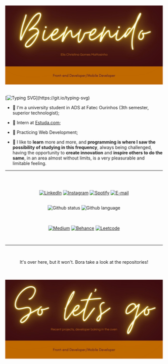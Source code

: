 <img src="Elis Christina Gomes Mattosinho.jpg"><br/><br/>

[![Typing SVG](https://readme-typing-svg.demolab.com?font=Roboto&size=22&duration=4000&pause=1000&color=BF6900&center=true&vCenter=true&width=800&lines=Hello%2C+I'm+Elis!;A+front-end+developer+in+process+of+evolution.)](https://git.io/typing-svg)

- 🧠 I'm a university student in ADS at Fatec Ourinhos (3th semester, superior technologist);

- 💚 Intern at [Estuda.com](https://www.linkedin.com/company/grupo-estuda/mycompany/);

- 🚀 Practicing Web Development;


- 🌟 I like to <strong>learn</strong> more and more, and <strong>programming is where I saw the possibility of studying in this frequency</strong>, always being challenged, having the opportunity to <strong>create innovation</strong> and <strong>inspire others to do the same</strong>, in an area almost without limits, is a very pleasurable and limitable feeling.

<hr><br/><br/>

<div align="center">

  [![LinkedIn](https://img.shields.io/badge/-LinkedIn-%230077B5?style=for-the-badge&logo=linkedin&logoColor=white)](https://www.linkedin.com/in/eliscmattosinho/)
  [![Instagram](https://img.shields.io/badge/-Instagram-%23E4405F?style=for-the-badge&logo=instagram&logoColor=white)](https://instagram.com/hey.iamelis)
  [![Spotify](https://img.shields.io/badge/Spotify-1ED760?&style=for-the-badge&logo=spotify&logoColor=white)](https://open.spotify.com/user/12161239580?si=rqPDInhBR0my_mkifD9XXw&utm_source=copy-link&nd=1)
  [![E-mail](https://img.shields.io/badge/Gmail-D14836?style=for-the-badge&logo=gmail&logoColor=white)](mailto:eliscmattosinho@gmail.com)
</div><br/>

<div align="center">
  <img src="https://github-readme-stats.vercel.app/api?username=eliscmatt&show_icons=true&theme=dracula&title_color=FFDF2B&custom_title=Elis Christ. Mattosinho - Web/Mobile Developer&border_color=BF6900&bg_color=3D0C11&text_color=BF6900&icon_color=FFDF2B" alt="Github status">
  <img height="196" src="https://github-readme-stats.vercel.app/api/top-langs/?username=eliscmatt&theme=dracula&title_color=FFDF2B&border_color=BF6900&bg_color=3D0C11&text_color=BF6900&icon_color=FFDF2B" alt="Github language">
</div><br/><br/>

<div style="display:inline_block;" align="center">

[![Medium](https://img.shields.io/badge/Medium-12100E?style=for-the-badge&logo=medium&logoColor=white)](https://medium.com/@eliscmattosinho)
[![Behance](https://img.shields.io/badge/-Behance-blue?style=for-the-badge&logo=behance&logoColor=white)]()
[![Leetcode](https://img.shields.io/badge/-LeetCode-FFA116?style=for-the-badge&logo=LeetCode&logoColor=black)](https://leetcode.com/eliscmatt/)
</div><br/><hr/>

<div style="display:inline_block;" align="center"><br/>

<p align="center">It's over here, but it won't. Bora take a look at the repositories!</p><br/><br/>

<img src="Elis Christina Gomes Mattosinho end.jpg" alt="So let´s go; Recent projects, developer baking in the oven.">
</div>